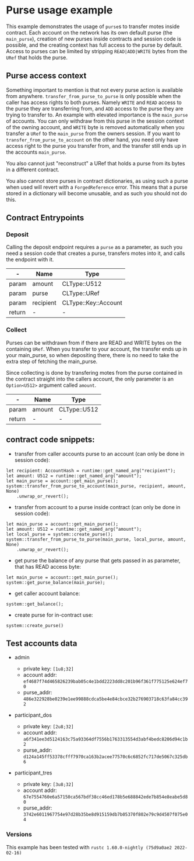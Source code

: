 
# Purse usage example

This example demonstrates the usage of `purse`s to transfer motes inside contract.
Each account on the network has its own default purse (the `main_purse`), creation of new purses inside contracts and session code is possible, and the creating context has full access to the purse by default. Access to purses can be limited by stripping `READ|ADD|WRITE` bytes from the `URef` that holds the purse.

## Purse access context

Something important to mention is that not every purse action is available from anywhere.
`transfer_from_purse_to_purse` is only possible when the caller has access rights to both purses. Namely `WRITE` and `READ` access to the purse they are transferring from, and `ADD` access to the purse they are trying to transfer to.
An example with elevated importance is the `main_purse` of accounts. You can only withdraw from this purse in the session context of the owning account, and `WRITE` byte is removed automatically when you transfer a `URef` to the `main_purse` from the owners session. 
If you want to `transfer_from_purse_to_account` on the other hand, you need only have access right to the purse you transfer from, and the transfer still ends up in the accounts `main_purse`.

You also cannot just "reconstruct" a URef that holds a purse from its bytes in a different contract.

You also cannot store purses in contract dictionaries, as using such a purse when used will revert with a `ForgedReference` error.
This means that a purse stored in a dictionary will become unusable, and as such you should not do this.

## Contract Entrypoints
### Deposit
Calling the deposit endpoint requires a `purse` as a parameter, as such you need a session code that creates a purse, transfers motes into it, and calls the endpoint with it.

|-| Name | Type |
|---|---|---|
| param | amount | CLType::U512 |
| param | purse | CLType::URef |
| param | recipient | CLType::Key::Account |
| return | - | - |

### Collect
Purses can be withdrawn from if there are READ and WRITE bytes on the containing `URef`. When you transfer to your account, the transfer ends up in your main_purse, so when depositing there, there is no need to take the extra step of fetching the main_purse.

Since collecting is done by transfering motes from the purse contained in the contract straight into the callers account, the only parameter is an `Option<U512>` argument called `amount`.

|-| Name | Type |
|---|---|---|
| param | amount | CLType::U512 |
| return | - | - |

## contract code snippets:
- transfer from caller accounts purse to an account (can only be done in session code):
```
let recipient: AccountHash = runtime::get_named_arg("recipient");
let amount: U512 = runtime::get_named_arg("amount");
let main_purse = account::get_main_purse();
system::transfer_from_purse_to_account(main_purse, recipient, amount, None)
    .unwrap_or_revert();
```

- transfer from account to a purse inside contract (can only be done in session code):
```
let main_purse = account::get_main_purse();
let amount: U512 = runtime::get_named_arg("amount");
let local_purse = system::create_purse();
system::transfer_from_purse_to_purse(main_purse, local_purse, amount, None)
    .unwrap_or_revert();
```

- get purse the balance of any purse that gets passed in as parameter, that has READ access byte:
```
let main_purse = account::get_main_purse();
system::get_purse_balance(main_purse); 
```

- get caller account balance:
```
system::get_balance();
```

- create purse for in-contract use:
```
system::create_purse()
```

## Test accounts data
- admin
    - private key: `[1u8;32]`
    - account addr: `ef4687f74d465826239bab05c4e1bdd2223dd8c201b96f361f775125e624ef70`
    - purse_addr: `486e322928be0239e1ee99888cdca5be4e84cbce32b276903718c63fa84cc392`

- participant_dos
    - private key: `[2u8;32]`
    - account addr: `a6f341ee3d5124163c75a93364df7556b1763313554d3abf4bedc8206d94c1b2`
    - purse_addr: `d124a145ff53378cfff7970ca163b2acee77570c6c6852fc717de5067c325db6`

- participant_tres
    - private key: `[3u8;32]`
    - account addr: `67e7554760e6a57150ca567bdf38cc46ed178b5e688842ede7b854e8eabe5d80`
    - purse_addr: `3742e6011967754e97d28b35be8d915159db7b05370f802e79c9d4507f075e04`

### Versions
This example has been tested with `rustc 1.60.0-nightly (75d9a0ae2 2022-02-16)`